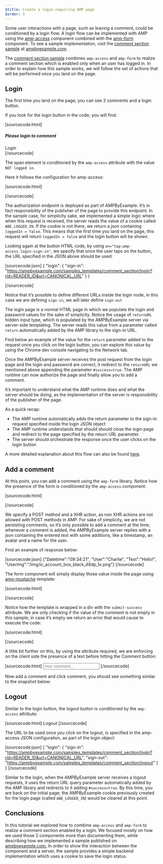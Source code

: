 ```yaml
---
$title: Create a login-requiring AMP page
$order: 3
---
```

Some user interactions with a page, such as leaving a comment, could be conditioned by a login flow. A login flow can be implemented with AMP using the [amp-access](https://www.ampproject.org/docs/reference/components/amp-access) component combined with the [amp-form](https://www.ampproject.org/docs/reference/components/amp-form) component. 
To see a sample implementation, visit the [comment section sample](https://ampbyexample.com/samples_templates/comment_section/) at [ampbyexample.com](https://ampbyexample.com).

The [comment section sample](https://ampbyexample.com/samples_templates/comment_section/) combines `amp-access` and `amp-form` to realize a comment section which is enabled only when an user has logged in. In order to explain how this sample works, we will follow the set of actions that will be performed once you land on the page.

## Login

The first time you land on the page, you can see 2 comments and a login button. 

<amp-img src="/static/img/login-button.png" alt="Login button" height="290" width="300"></amp-img>

If you look for the login button in the code, you will find:

[sourcecode:html]
<span amp-access="NOT loggedIn" role="button" tabindex="0" amp-access-hide>
          <h5>Please login to comment</h5>
          <a on="tap:amp-access.login-sign-in" class="button button-primary comment-button">Login</a>  
</span> 
[/sourcecode]

The span element is conditioned by the `amp-access` attribute with the value `NOT logged in`. 

Here it follows the configuration for amp-access:

[sourcecode:html]
<script id="amp-access" type="application/json">
  {
    "authorization": "https://ampbyexample.com/samples_templates/comment_section/authorization?rid=READER_ID&url=CANONICAL_URL&ref=DOCUMENT_REFERRER&_=RANDOM",
    "noPingback": "true",
    "login": {
      "sign-in": "https://ampbyexample.com/samples_templates/comment_section/login?rid=READER_ID&url=CANONICAL_URL",
      "sign-out": "https://ampbyexample.com/samples_templates/comment_section/logout"
    },
    "authorizationFallbackResponse": {
      "error": true,
      "loggedIn": false
    }
  }
</script>
[/sourcecode]

The authorization endpoint is deployed as part of AMPByExample. It’s in fact responsibility of the publisher of the page to provide this endpoint. In the sample case, for simplicity sake, we implemented a simple logic where when this request is received, the server reads the value of a cookie called `ABE_LOGGED_IN`. If the cookie is not there, we return a json containing `loggedIn = false`. This means that the first time you land on the page, this request will return `loggedIn = false` and the login button will be shown.

Looking again at the button HTML code, by using `on="tap:amp-access.login-sign-in"`, we specify that once the user taps on the button, the URL specified in the JSON above should be used:

[sourcecode:json]
{ 
	"login": {
          "sign-in": "https://ampbyexample.com/samples_templates/comment_section/login?rid=READER_ID&url=CANONICAL_URL"
  }
}

[/sourcecode]

Notice that it’s possible to define different URLs inside the login node, in this case we are defining `sign-in`, we will later define `sign-out`

The login page is a normal HTML page in which we populate the login and password values for the sake of simplicity. Notice the usage of `returnURL` hidden input type, which is populated by the AMPByExample server via server-side templating. The server reads this value from a parameter called `return` automatically added by the AMP library to the sign-in URL. 

Find below an example of the value for the `return` parameter added to the request once you click on the login button, you can explore this value by using the Chrome dev console navigating to the Network tab.

<amp-img src="/static/img/return-parameter.png" alt="Return parameter" height="150" width="600"></amp-img>


Once the AMPByExample server receives the post request from the login page and the login and password are correct, it redirect to the `returnURL` we mentioned above appending the parameter `#success=true`. The AMP runtime can now authorize the page and finally allow you to add a comment.

It’s important to understand what the AMP runtime does and what the server should be doing, as the implementation of the server is responsibility of the publisher of the page. 

As a quick recap:

- The AMP runtime automatically adds the return parameter to the sign-in request specified inside the login JSON object 
-  The AMP runtime understands that should should close the login page and redirect to the page specified by the return URL parameter. 
-  The server should orchestrate the response once the user clicks on the login button


A more detailed explanation about this flow can also be found [here](https://www.ampproject.org/docs/reference/components/amp-access#login-flow). 

## Add a comment

<amp-img src="/static/img/comment.png" alt="Add comment" height="325" width="300"></amp-img>

At this point, you can add a comment using the `amp-form` library. Notice how the presence of the form is conditioned by the `amp-access` component:

[sourcecode:html]
<form amp-access="loggedIn" amp-access-hide method="post" action-xhr="<%host%>/samples_templates/comment_section/submit-comment-xhr" target="_top">
[/sourcecode]

We specify a POST method and a XHR action, as non XHR actions are not allowed with POST methods in AMP.
For sake of simplicity, we are not persisting comments, so it’s only possible to add a comment at the time; whenever a comment is added, the AMPByExample server replies with a json containing the entered text with some additions, like a timestamp, an avatar and a name for the user. 

Find an example of response below:

[sourcecode:json]
{"Datetime":"09:34:21", 
"User":"Charlie", 
"Text":"Hello!", 
"UserImg":"/img/ic_account_box_black_48dp_1x.png"}
[/sourcecode]

The form component will simply display those value inside the page using [amp-mustache](https://ampbyexample.com/components/amp-mustache/) template:

[sourcecode:html]
<div submit-success>
<template type="amp-mustache">
      	<div class="comment-user">
              <amp-img width="44" class="user-avatar" height="44" alt="user" src="{{UserImg}}"></amp-img>
              <div class="card comment">
               <p><span class="user">{{User}}</span> <span class="date">{{Datetime}}</span></p>
               <p>{{Text}}</p>
              </div>
            </div>
      </template>
</div>
[/sourcecode]

Notice how the template is wrapped in a div with the `submit-success` attribute. We are only checking if the value of the comment is not empty in this sample; in case it’s empty we return an error that would cause to execute the code:

[sourcecode:html]
<div submit-error>
<template type="amp-mustache">
            Error! Looks like something went wrong with your comment, please try to submit it again.
      </template>
</div>
[/sourcecode]

A little bit further on this, by using the attribute required, we are enforcing on the client side the presence of a text before hitting the Comment button:

<amp-img src="/static/img/enforce-comment.png" alt="Enforce comment" height="325" width="300"></amp-img>

[sourcecode:html]
<input type="text" class="data-input" name="text" placeholder="Your comment..." required>
[/sourcecode]

Now add a comment and click comment, you should see something similar to the snapshot below:

<amp-img src="/static/img/logout-button.png" alt="Comment added" height="352" width="300"></amp-img>

## Logout
Similar to the login button, the logout button is conditioned by the `amp-access` attribute:

[sourcecode:html]
<a amp-access="loggedIn" amp-access-hide role="button" tabindex="0" on="tap:amp-access.login-sign-out" class="button button-primary comment-button">Logout</a>
[/sourcecode]

The URL to be used once you click on the logout, is specified in the amp-access JSON configuration, as part of the login object:

[sourcecode:json]
{
"login": {
          "sign-in": "https://ampbyexample.com/samples_templates/comment_section/login?rid=READER_ID&url=CANONICAL_URL",
          "sign-out": "https://ampbyexample.com/samples_templates/comment_section/logout"
        }
}
[/sourcecode]

Similar to the login, when the AMPByExample server receives a logout requests, it uses the return URL query parameter automatically added by the AMP library and redirects to it adding `#success=true`. By this time, you are back on the initial page; the AMPByExample cookie previously created for the login page (called `ABE_LOGGED_IN`) would be cleared at this point.


## Conclusions
In this tutorial we explored how to combine `amp-access` and `amp-form` to realize a comment section enabled by a login. We focused mostly on how we used those 2 components more than documenting them, while describing how we implemented a sample published on [ampbyexample.com.](https://ampbyexample.com/) In order to show the interaction between the component and a server, the sample provides a simple backend implementation which uses a cookie to save the login status.